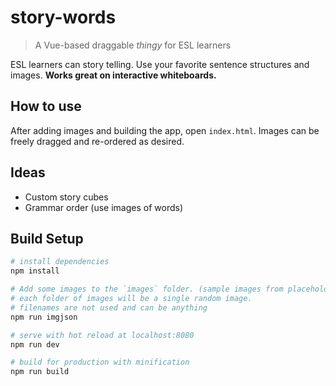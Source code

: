 # story-words

> A Vue-based draggable *thingy* for ESL learners

ESL learners can story telling. Use your favorite sentence structures and images. **Works great on interactive whiteboards.**

## How to use

After adding images and building the app, open `index.html`. Images can be freely dragged and re-ordered as desired.

## Ideas
 * Custom story cubes
 * Grammar order (use images of words)

## Build Setup

``` bash
# install dependencies
npm install

# Add some images to the `images` folder. (sample images from placehold.it)
# each folder of images will be a single random image.
# filenames are not used and can be anything
npm run imgjson

# serve with hot reload at localhost:8080
npm run dev

# build for production with minification
npm run build
```
